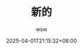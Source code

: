 ---
title: "新的"
description: ""
author: "wsw"
date: 2025-04-01T21:15:32+08:00
categories: ["未分类"]
tags: []
draft: 
hidden: 
---